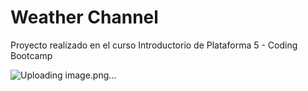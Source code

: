 # Weather Channel 

Proyecto realizado en el curso Introductorio de Plataforma 5 - Coding Bootcamp

![Uploading image.png…]()
